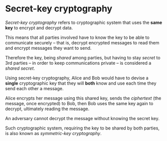# Secret-key cryptography

_Secret-key cryptography_ refers to cryptographic system that uses the **same
key** to encrypt and decrypt data.

This means that all parties involved have to know the key to be able to
communicate securely – that is, decrypt encrypted messages to read them and
encrypt messages they want to send.

Therefore the key, being _shared_ among parties, but having to stay _secret_ to
3rd parties – in order to keep communications private – is considered a _shared
secret_.

Using secret-key cryptography, Alice and Bob would have to devise a **single**
cryptographic key that they will **both** know and use each time they send each
other a message.

Alice encrypts her message using this shared key, sends the _ciphertext_ (the
message, once encrypted) to Bob, then Bob uses the same key again to decrypt,
ultimately reading the message.

An adversary cannot decrypt the message without knowing the secret key.

Such cryptographic system, requiring the key to be shared by both parties, is
also known as _symmetric-key cryptography_.
